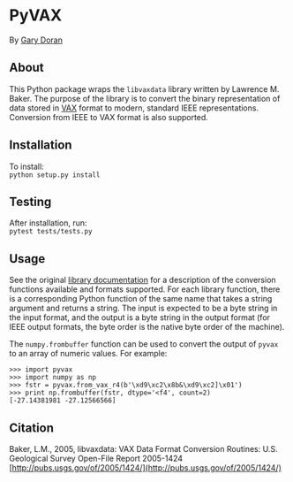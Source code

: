 PyVAX
=====

By [Gary Doran](mailto:garydoranjr@gmail.com)

## About

This Python package wraps the `libvaxdata` library written by Lawrence M.
Baker. The purpose of the library is to convert the binary representation of
data stored in [VAX](https://en.wikipedia.org/wiki/VAX) format to modern,
standard IEEE representations. Conversion from IEEE to VAX format is also
supported.

## Installation

To install:  
`python setup.py install`

## Testing

After installation, run:  
`pytest tests/tests.py`

## Usage

See the original [library documentation](http://pubs.usgs.gov/of/2005/1424/) for
a description of the conversion functions available and formats supported. For
each library function, there is a corresponding Python function of the same name
that takes a string argument and returns a string. The input is expected to be a
byte string in the input format, and the output is a byte string in the output
format (for IEEE output formats, the byte order is the native byte order of the
machine).

The `numpy.frombuffer` function can be used to convert the output of `pyvax` to
an array of numeric values. For example:

    >>> import pyvax
    >>> import numpy as np
    >>> fstr = pyvax.from_vax_r4(b'\xd9\xc2\x8b&\xd9\xc2]\x01')
    >>> print np.frombuffer(fstr, dtype='<f4', count=2)
    [-27.14381981 -27.12566566]

## Citation

Baker, L.M., 2005, libvaxdata: VAX Data Format Conversion Routines:
U.S. Geological Survey Open-File Report 2005-1424
[http://pubs.usgs.gov/of/2005/1424/](http://pubs.usgs.gov/of/2005/1424/)
